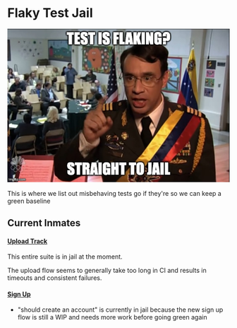 # Flaky Test Jail

![flaky test meme](./flaky%20test%20meme.jpeg)

This is where we list out misbehaving tests go if they're so we can keep a green baseline

## Current Inmates

#### [Upload Track](./uploadTrack.cy.ts)

This entire suite is in jail at the moment.

The upload flow seems to generally take too long in CI and results in timeouts and consistent failures.

#### [Sign Up](./signUp.cy.ts)

* "should create an account" is currently in jail because the new sign up flow is still a WIP and needs more work before going green again

<!-- Template

#### [{Test Name}](./{link-to-test-file}) 

Description/justification for why it's flaky and not a real failure

-->